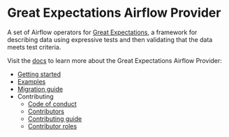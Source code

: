 # Great Expectations Airflow Provider

A set of Airflow operators for [Great Expectations](https://greatexpectations.io/), a framework for describing data using expressive tests and then validating that the data meets test criteria.

Visit the [docs](https://astronomer.github.io/airflow-provider-great-expectations/latest/) to learn more about the Great Expectations Airflow Provider:

- [Getting started](https://astronomer.github.io/airflow-provider-great-expectations/latest/getting-started)
- [Examples](https://astronomer.github.io/airflow-provider-great-expectations/latest/examples)
- [Migration guide](https://astronomer.github.io/airflow-provider-great-expectations/latest/migration-guide)
- Contributing
   - [Code of conduct](https://astronomer.github.io/airflow-provider-great-expectations/latest/contributing/code-of-conduct)
   - [Contributors](https://astronomer.github.io/airflow-provider-great-expectations/latest/contributing/contributors)
   - [Contributing guide](https://astronomer.github.io/airflow-provider-great-expectations/latest/contributing/contributing-guide)
   - [Contributor roles](https://astronomer.github.io/airflow-provider-great-expectations/latest/contributing/contributor-roles)

